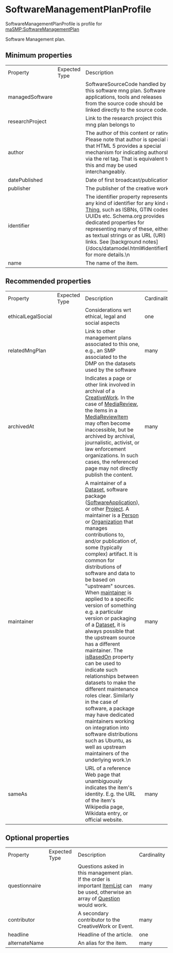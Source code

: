 <h1>SoftwareManagementPlanProfile</h1>

SoftwareManagementPlanProfile is profile for <a href='../../Types/SoftwareManagementPlan'>maSMP:SoftwareManagementPlan</a>

Software Management plan.

## Minimum properties

<table>
<tr><td>Property</td><td>Expected Type</td><td>Description</td><td>Cardinality</td></tr>
<tr><td>managedSoftware</td> <td></td>                                                                                                                                                                                                                            <td>SoftwareSourceCode handled by this software mng plan. Software applications, tools and releases from the source code should be linked directly to the source code.</td> <td>many</td></tr>
<tr><td>researchProject</td> <td></td>                                                                                                                                                                                                                                                                                                                                         <td>Link to the research project this mng plan belongs to</td> <td>many</td></tr>
         <tr><td>author</td> <td></td>                                                                                                                                                                   <td>The author of this content or rating. Please note that author is special in that HTML 5 provides a special mechanism for indicating authorship via the rel tag. That is equivalent to this and may be used interchangeably.</td> <td>many</td></tr>
  <tr><td>datePublished</td> <td></td>                                                                                                                                                                                                                                                                                                                                                          <td>Date of first broadcast/publication.</td>  <td>one</td></tr>
      <tr><td>publisher</td> <td></td>                                                                                                                                                                                                                                                                                                                                                           <td>The publisher of the creative work.</td> <td>many</td></tr>
     <tr><td>identifier</td> <td></td> <td>The identifier property represents any kind of identifier for any kind of <a href='https://schema.org/Thing' target='_blank'>Thing</a>, such as ISBNs, GTIN codes, UUIDs etc. Schema.org provides dedicated properties for representing many of these, either as textual strings or as URL (URI) links. See [background notes](/docs/datamodel.html#identifierBg) for more details.\n        </td> <td>many</td></tr>
           <tr><td>name</td> <td></td>                                                                                                                                                                                                                                                                                                                                                                         <td>The name of the item.</td>  <td>one</td></tr></table>

## Recommended properties

<table>
<tr><td>Property</td><td>Expected Type</td><td>Description</td><td>Cardinality</td></tr>
<tr><td>ethicalLegalSocial</td> <td></td>                                                                                                                                                                                                                                                                                                                                                                                                                                                                                                                                                                                                                                                                                                                                                                                                                                                                                                                                                                                                                                                                                                                                                                                                                                                                                                       <td>Considerations wrt ethical, legal and social aspects</td>  <td>one</td></tr>
    <tr><td>relatedMngPlan</td> <td></td>                                                                                                                                                                                                                                                                                                                                                                                                                                                                                                                                                                                                                                                                                                                                                                                                                                                                                                                                                                                                                                                                                                                                                                                                                             <td>Link to other management plans associated to this one, e.g., an SMP associated to the DMP on the datasets used by the software</td> <td>many</td></tr>
        <tr><td>archivedAt</td> <td></td>                                                                                                                                                                                                                                                                                                                                                                                                                                                                                                                                                                                                                                                                                                                                                                                                                               <td>Indicates a page or other link involved in archival of a <a href='https://schema.org/CreativeWork' target='_blank'>CreativeWork</a>. In the case of <a href='https://schema.org/MediaReview' target='_blank'>MediaReview</a>, the items in a <a href='https://schema.org/MediaReviewItem' target='_blank'>MediaReviewItem</a> may often become inaccessible, but be archived by archival, journalistic, activist, or law enforcement organizations. In such cases, the referenced page may not directly publish the content.</td> <td>many</td></tr>
        <tr><td>maintainer</td> <td></td> <td>A maintainer of a <a href='https://schema.org/Dataset' target='_blank'>Dataset</a>, software package (<a href='https://schema.org/SoftwareApplication' target='_blank'>SoftwareApplication</a>), or other <a href='https://schema.org/Project' target='_blank'>Project</a>. A maintainer is a <a href='https://schema.org/Person' target='_blank'>Person</a> or <a href='https://schema.org/Organization' target='_blank'>Organization</a> that manages contributions to, and/or publication of, some (typically complex) artifact. It is common for distributions of software and data to be based on "upstream" sources. When <a href='https://schema.org/maintainer' target='_blank'>maintainer</a> is applied to a specific version of something e.g. a particular version or packaging of a <a href='https://schema.org/Dataset' target='_blank'>Dataset</a>, it is always  possible that the upstream source has a different maintainer. The <a href='https://schema.org/isBasedOn' target='_blank'>isBasedOn</a> property can be used to indicate such relationships between datasets to make the different maintenance roles clear. Similarly in the case of software, a package may have dedicated maintainers working on integration into software distributions such as Ubuntu, as well as upstream maintainers of the underlying work.\n      </td> <td>many</td></tr>
            <tr><td>sameAs</td> <td></td>                                                                                                                                                                                                                                                                                                                                                                                                                                                                                                                                                                                                                                                                                                                                                                                                                                                                                                                                                                                                                                                                                                                                                                                              <td>URL of a reference Web page that unambiguously indicates the item's identity. E.g. the URL of the item's Wikipedia page, Wikidata entry, or official website.</td> <td>many</td></tr></table>

## Optional properties

<table>
<tr><td>Property</td><td>Expected Type</td><td>Description</td><td>Cardinality</td></tr>
<tr><td>questionnaire</td> <td></td> <td>Questions asked in this management plan. If the order is important <a href='https://schema.org/ItemList' target='_blank'>ItemList</a> can be used, otherwise an array of <a href='https://schema.org/Question' target='_blank'>Question</a> would work.</td> <td>many</td></tr>
  <tr><td>contributor</td> <td></td>                                                                                                                                                                                                   <td>A secondary contributor to the CreativeWork or Event.</td> <td>many</td></tr>
     <tr><td>headline</td> <td></td>                                                                                                                                                                                                                                <td>Headline of the article.</td>  <td>one</td></tr>
<tr><td>alternateName</td> <td></td>                                                                                                                                                                                                                                  <td>An alias for the item.</td> <td>many</td></tr></table>
